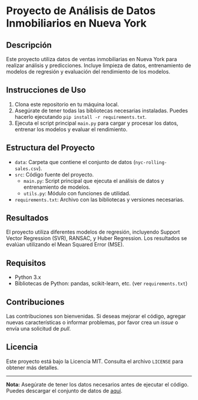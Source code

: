 # Proyecto de Análisis de Datos Inmobiliarios en Nueva York

## Descripción
Este proyecto utiliza datos de ventas inmobiliarias en Nueva York para realizar análisis y predicciones. Incluye limpieza de datos, entrenamiento de modelos de regresión y evaluación del rendimiento de los modelos.

## Instrucciones de Uso
1. Clona este repositorio en tu máquina local.
2. Asegúrate de tener todas las bibliotecas necesarias instaladas. Puedes hacerlo ejecutando `pip install -r requirements.txt`.
3. Ejecuta el script principal `main.py` para cargar y procesar los datos, entrenar los modelos y evaluar el rendimiento.

## Estructura del Proyecto
- `data`: Carpeta que contiene el conjunto de datos (`nyc-rolling-sales.csv`).
- `src`: Código fuente del proyecto.
  - `main.py`: Script principal que ejecuta el análisis de datos y entrenamiento de modelos.
  - `utils.py`: Módulo con funciones de utilidad.
- `requirements.txt`: Archivo con las bibliotecas y versiones necesarias.

## Resultados
El proyecto utiliza diferentes modelos de regresión, incluyendo Support Vector Regression (SVR), RANSAC, y Huber Regression. Los resultados se evalúan utilizando el Mean Squared Error (MSE).

## Requisitos
- Python 3.x
- Bibliotecas de Python: pandas, scikit-learn, etc. (ver `requirements.txt`)

## Contribuciones
Las contribuciones son bienvenidas. Si deseas mejorar el código, agregar nuevas características o informar problemas, por favor crea un _issue_ o envía una solicitud de _pull_.

## Licencia
Este proyecto está bajo la Licencia MIT. Consulta el archivo `LICENSE` para obtener más detalles.

---
**Nota:** Asegúrate de tener los datos necesarios antes de ejecutar el código. Puedes descargar el conjunto de datos de [aquí](enlace-al-conjunto-de-datos).

